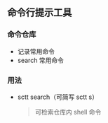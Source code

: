 ## 命令行提示工具

### 命令仓库

- 记录常用命令
- search 常用命令

### 用法

- sctt search（可简写 sctt s）
  > 可检索仓库内 shell 命令
